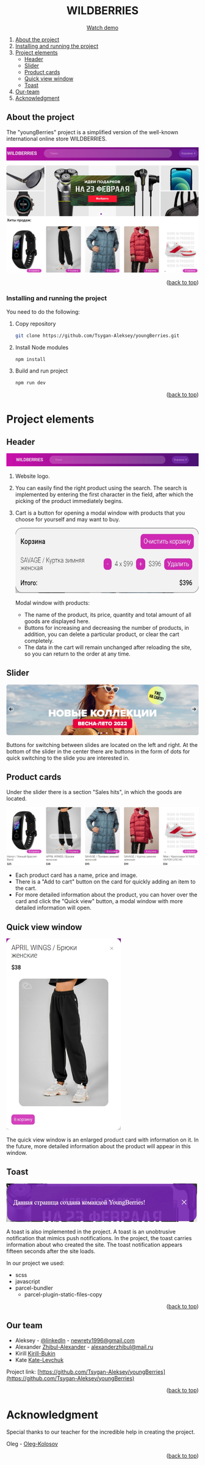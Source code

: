 <div id="top"></div>

  <h1 align="center">WILDBERRIES</h1>

<p align="center"><a href="https://zhibul-alexander.github.io/youngBerries/">Watch demo</a></p>

  <ol>
    <li>
      <a href="#About-the-project">About the project</a>
    </li>
    <li><a href="#Installing-and-running-the-project">Installing and running the project</a></li>
    <li>
        <a href="#Project-elements">Project elements</a>
        <ul>
            <li><a href="#Header">Header</a></li>
            <li><a href="#Slider">Slider</a></li>
            <li><a href="#Product-cards">Product cards</a></li>
            <li><a href="#Quick-view-window">Quick view window</a></li>
            <li><a href="#Toast">Toast</a></li>
        </ul>
    </li>
    <li><a href="#Our team">Our-team</a></li>
    <li><a href="#acknowledgment">Acknowledgment</a></li>
    
  </ol>

## About the project

The "youngBerries" project is a simplified version of the well-known international online store WILDBERRIES.

[<img alt="project" src="./readME-image/wildberries.jpg"/>]()

<p align="right">(<a href="#top">back to top</a>)</p>

### Installing and running the project

You need to do the following:

1. Copy repository
   ```sh
   git clone https://github.com/Tsygan-Aleksey/youngBerries.git
   ```
2. Install Node modules
   ```sh
   npm install
   ```
3. Build and run project
   ```sh
   npm run dev
   ```
   <p align="right">(<a href="#top">back to top</a>)</p>

# Project elements

## Header

[<img alt="header" src="./readME-image/header.jpg"/>]()

1. Website logo.
2. You can easily find the right product using the search. The search is implemented by entering the first character in the field, after which the picking of the product immediately begins.
3. Cart is a button for opening a modal window with products that you choose for yourself and may want to buy.

   [<img height="170" alt="basket" width="500" src="./readME-image/basket.jpg"/>]()

   Modal window with products:

   - The name of the product, its price, quantity and total amount of all goods are displayed here.
   - Buttons for increasing and decreasing the number of products, in addition, you can delete a particular product, or clear the cart completely.
   - The data in the cart will remain unchanged after reloading the site, so you can return to the order at any time.

## Slider

[<img alt="slider" src="./readME-image/slider.jpg"/>]()

Buttons for switching between slides are located on the left and right. At the bottom of the slider in the center there are buttons in the form of dots for quick switching to the slide you are interested in.

## Product cards

Under the slider there is a section "Sales hits", in which the goods are located.

[<img alt="cards" height="" src="./readME-image/cards.jpg" width=""/>]()

- Each product card has a name, price and image.
- There is a "Add to cart" button on the card for quickly adding an item to the cart.
- For more detailed information about the product, you can hover over the card and click the "Quick view" button, a modal window with more detailed information will open.

## Quick view window

[<img height="500" width="300" alt="Quick view window" src="./readME-image/quick-view.jpg"/>]()

The quick view window is an enlarged product card with information on it. In the future, more detailed information about the product will appear in this window.

## Toast

[<img alt="тост" height="100" width="500" src="./readME-image/toast.jpg"/>]()

A toast is also implemented in the project. A toast is an unobtrusive notification that mimics push notifications. In the project, the toast carries information about who created the site. The toast notification appears fifteen seconds after the site loads.

In our project we used:

- scss
- javascript
- parcel-bundler
  - parcel-plugin-static-files-copy

<p align="right">(<a href="#top">back to top</a>)</p>

## Our team

- Aleksey - [@linkedIn](https://www.linkedin.com/in/aleksey-tsygan-978a6a228/) - newrety1996@gmail.com
- Alexander [Zhibul-Alexander](https://github.com/Zhibul-Alexander) - alexanderzhibul@mail.ru
- Kirill [Kirill-Bukin](https://github.com/Kirill-Bukin)
- Kate [Kate-Levchuk](https://github.com/Kate-Levchuk)

Project link: [https://github.com/Tsygan-Aleksey/youngBerries](https://github.com/Tsygan-Aleksey/youngBerries)

<p align="right">(<a href="#top">back to top</a>)</p>

# Acknowledgment

Special thanks to our teacher for the incredible help in creating the project.

Oleg - [Oleg-Kolosov](https://github.com/Oleg-Kolosov)

<p align="right">(<a href="#top">back to top</a>)</p>
